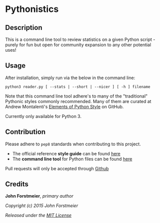 # Pythonistics

## Description

This is a command line tool to review statistics on a given Python
script - purely for fun but open for community expansion to
any other potential uses!  

## Usage

After installation, simply run via the below in the command line:  

```
python3 reader.py [ --stats | --short | --nicer ] [ -h ] filename  
```

Note that this command line tool adhere's to many of the "traditional" Pythonic styles commonly recommended. Many of them are curated at Andrew Montalenti's [Elements of Python Style](https://github.com/amontalenti/elements-of-python-style) on GitHub.  

Currently only available for Python 3.  

## Contribution

Please adhere to `pep8` standards when contributing to this project.  
+ The official reference **style guide** can be found [here](https://www.python.org/dev/peps/pep-0008/)  
+ The **command line tool** for Python files can be found [here](https://pypi.python.org/pypi/pep8)  

Pull requests will only be accepted through [Github](https://github.com/)  

## Credits

**John Forstmeier**, *primary author*  

*Copyright (c) 2015 John Forstmeier*  

*Released under the [MIT License](https://github.com/forstmeier/pythonistics/blob/master/LICENSE.txt)*  
